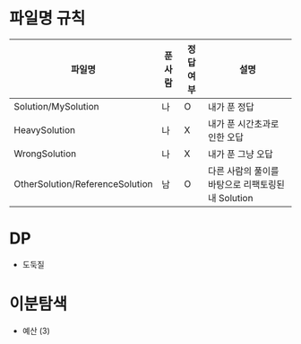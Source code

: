 # 파일명 규칙

|파일명|푼 사람|정답여부|설명|
|--|------|---|--|
|Solution/MySolution|나|O|내가 푼 정답|
|HeavySolution|나|X|내가 푼 시간초과로 인한 오답|
|WrongSolution|나|X|내가 푼 그냥 오답|
|OtherSolution/ReferenceSolution|남|O|다른 사람의 풀이를 바탕으로 리팩토링된 내 Solution|

# DP
* 도둑질

# 이분탐색
* 예산 (3)
